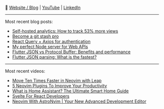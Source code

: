 🚀 [Website / Blog](https://cretezy.com) | [YouTube](https://www.youtube.com/@cretezy) | [LinkedIn](https://www.linkedin.com/in/charlescrete/)

---

Most recent blog posts:
- [Self-hosted analytics: How to track 53% more views](https://cretezy.com/2023/self-hosted-analytics)
- [Become a git stash pro](https://cretezy.com/2021/become-a-git-stash-pro)
- [React Query + Axios for authentication](https://cretezy.com/2020/react-query-axios-authentication)
- [My perfect Node server for Web APIs](https://cretezy.com/2020/perfect-node-server)
- [Flutter JSON vs Protocol Buffer: Benefits and performance](https://cretezy.com/2020/flutter-json-vs-protobuf)
- [Flutter JSON parsing: What is the fastest?](https://cretezy.com/2020/flutter-fast-json)

---

Most recent videos:
- [Move Ten Times Faster in Neovim with Leap](https://youtu.be/d2GvyXXlNa0)
- [5 Neovim Plugins To Improve Your Productivity](https://youtu.be/NJDu_53T_4M)
- [What is Home Assistant? The Ultimate Smart Home Guide](https://youtu.be/WDTphMwZc64)
- [Svelte For React Developers](https://youtu.be/smqE0y0z0CA)
- [Neovim With AstroNvim | Your New Advanced Development Editor](https://youtu.be/GEHPiZ10gOk)
